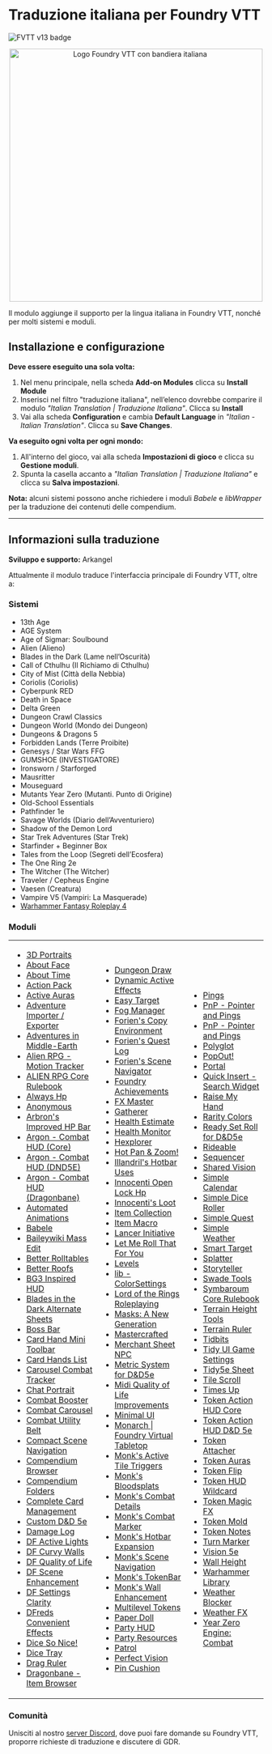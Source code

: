 <h1>Traduzione italiana per Foundry VTT</h1>

<p>
  <img src="https://img.shields.io/badge/FVTT-v13-brightgreen" alt="FVTT v13 badge">
</p>

<p style="text-align: center;">
  <img src="https://raw.githubusercontent.com/arkangel85/FoundryVTT-italian/refs/heads/main/it-IT/logo.png" alt="Logo Foundry VTT con bandiera italiana" style="width: 500px;">
</p>

<p>
  Il modulo aggiunge il supporto per la lingua italiana in Foundry VTT, nonché per molti sistemi e moduli.
</p>

<h2>Installazione e configurazione</h2>

<p><strong>Deve essere eseguito una sola volta:</strong></p>

<ol>
  <li>Nel menu principale, nella scheda <strong>Add-on Modules</strong> clicca su <strong>Install Module</strong></li>
  <li>Inserisci nel filtro "traduzione italiana", nell’elenco dovrebbe comparire il modulo <em>"Italian Translation | Traduzione Italiana"</em>. Clicca su <strong>Install</strong></li>
  <li>Vai alla scheda <strong>Configuration</strong> e cambia <strong>Default Language</strong> in <em>"Italian - Italian Translation"</em>. Clicca su <strong>Save Changes</strong>.</li>
</ol>

<p><strong>Va eseguito ogni volta per ogni mondo:</strong></p>

<ol>
  <li>All'interno del gioco, vai alla scheda <strong>Impostazioni di gioco</strong> e clicca su <strong>Gestione moduli</strong>.</li>
  <li>Spunta la casella accanto a <em>"Italian Translation | Traduzione Italiana"</em> e clicca su <strong>Salva impostazioni</strong>.</li>
</ol>

<p><strong>Nota:</strong> alcuni sistemi possono anche richiedere i moduli <em>Babele</em> e <em>libWrapper</em> per la traduzione dei contenuti delle compendium.</p>

<hr>

<h2>Informazioni sulla traduzione</h2>

<p><strong>Sviluppo e supporto:</strong> Arkangel</p>

<p>Attualmente il modulo traduce l'interfaccia principale di Foundry VTT, oltre a:</p>

<h3>Sistemi</h3>
<ul>
  <li>13th Age</li>
  <li>AGE System</li>
  <li>Age of Sigmar: Soulbound</li>
  <li>Alien (Alieno)</li>
  <li>Blades in the Dark (Lame nell’Oscurità)</li>
  <li>Call of Cthulhu (Il Richiamo di Cthulhu)</li>
  <li>City of Mist (Città della Nebbia)</li>
  <li>Coriolis (Coriolis)</li>
  <li>Cyberpunk RED</li>
  <li>Death in Space</li>
  <li>Delta Green</li>
  <li>Dungeon Crawl Classics</li>
  <li>Dungeon World (Mondo dei Dungeon)</li>
  <li>Dungeons & Dragons 5</li>
  <li>Forbidden Lands (Terre Proibite)</li>
  <li>Genesys / Star Wars FFG</li>
  <li>GUMSHOE (INVESTIGATORE)</li>
  <li>Ironsworn / Starforged</li>
  <li>Mausritter</li>
  <li>Mouseguard</li>
  <li>Mutants Year Zero (Mutanti. Punto di Origine)</li>
  <li>Old-School Essentials</li>
  <li>Pathfinder 1e</li>
  <li>Savage Worlds (Diario dell’Avventuriero)</li>
  <li>Shadow of the Demon Lord</li>
  <li>Star Trek Adventures (Star Trek)</li>
  <li>Starfinder + Beginner Box</li>
  <li>Tales from the Loop (Segreti dell’Ecosfera)</li>
  <li>The One Ring 2e</li>
  <li>The Witcher (The Witcher)</li>
  <li>Traveler / Cepheus Engine</li>
  <li>Vaesen (Creatura)</li>
  <li>Vampire V5 (Vampiri: La Masquerade)</li>
  <li><a href="#">Warhammer Fantasy Roleplay 4</a></li>
</ul>

<h3>Moduli</h3>

<table>
  <tr>
    <td>

- [3D Portraits](#)  
- [About Face](https://foundryvtt.com/packages/about-face)  
- [About Time](https://foundryvtt.com/packages/about-time)  
- [Action Pack](https://foundryvtt.com/packages/action-pack)  
- [Active Auras](https://foundryvtt.com/packages/ActiveAuras)  
- [Adventure Importer / Exporter](https://foundryvtt.com/packages/adventure-import-export)  
- [Adventures in Middle-Earth](https://foundryvtt.com/packages/aime)  
- [Alien RPG - Motion Tracker](#)  
- [ALIEN RPG Core Rulebook](#)  
- [Always Hp](#)  
- [Anonymous](#)  
- [Arbron's Improved HP Bar](#)  
- [Argon - Combat HUD (Core)](#)  
- [Argon - Combat HUD (DND5E)](#)  
- [Argon - Combat HUD (Dragonbane)](#)  
- [Automated Animations](https://foundryvtt.com/packages/autoanimations)  
- [Babele](#)  
- [Baileywiki Mass Edit](#)  
- [Better Rolltables](#)  
- [Better Roofs](#)  
- [BG3 Inspired HUD](#)  
- [Blades in the Dark Alternate Sheets](#)  
- [Boss Bar](#)  
- [Card Hand Mini Toolbar](#)  
- [Card Hands List](#)  
- [Carousel Combat Tracker](#)  
- [Chat Portrait](#)  
- [Combat Booster](#)  
- [Combat Carousel](#)  
- [Combat Utility Belt](#)  
- [Compact Scene Navigation](#)  
- [Compendium Browser](#)  
- [Compendium Folders](#)  
- [Complete Card Management](#)  
- [Custom D&D 5e](#)  
- [Damage Log](#)  
- [DF Active Lights](#)  
- [DF Curvy Walls](#)  
- [DF Quality of Life](#)  
- [DF Scene Enhancement](#)  
- [DF Settings Clarity](#)  
- [DFreds Convenient Effects](#)  
- [Dice So Nice!](#)  
- [Dice Tray](#)  
- [Drag Ruler](#)  
- [Dragonbane - Item Browser](#)  

</td>
<td>

- [Dungeon Draw](#)  
- [Dynamic Active Effects](https://foundryvtt.com/packages/dynamic-active-effects)  
- [Easy Target](https://foundryvtt.com/packages/easy-target)  
- [Fog Manager](https://foundryvtt.com/packages/fog-manager)  
- [Forien's Copy Environment](https://foundryvtt.com/packages/foriens-copy-environment)  
- [Forien's Quest Log](https://foundryvtt.com/packages/foriens-quest-log)  
- [Forien's Scene Navigator](https://foundryvtt.com/packages/foriens-scene-navigator)  
- [Foundry Achievements](https://foundryvtt.com/packages/foundry-achievements)  
- [FX Master](https://foundryvtt.com/packages/fx-master)  
- [Gatherer](https://foundryvtt.com/packages/gatherer)  
- [Health Estimate](#)  
- [Health Monitor](#)  
- [Hexplorer](https://foundryvtt.com/packages/hexplorer)  
- [Hot Pan & Zoom!](https://foundryvtt.com/packages/hot-pan-zoom)  
- [Illandril's Hotbar Uses](https://foundryvtt.com/packages/illandrils-hotbar-uses)  
- [Innocenti Open Lock Hp](#)  
- [Innocenti's Loot](#)  
- [Item Collection](#)  
- [Item Macro](#)  
- [Lancer Initiative](#)  
- [Let Me Roll That For You](#)  
- [Levels](#)  
- [lib - ColorSettings](#)  
- [Lord of the Rings Roleplaying](#)  
- [Masks: A New Generation](#)  
- [Mastercrafted](#)  
- [Merchant Sheet NPC](#)  
- [Metric System for D&D5e](#)  
- [Midi Quality of Life Improvements](#)  
- [Minimal UI](#)  
- [Monarch | Foundry Virtual Tabletop](#)  
- [Monk's Active Tile Triggers](#)  
- [Monk's Bloodsplats](#)  
- [Monk's Combat Details](#)  
- [Monk's Combat Marker](#)  
- [Monk's Hotbar Expansion](#)  
- [Monk's Scene Navigation](#)  
- [Monk's TokenBar](#)  
- [Monk's Wall Enhancement](#)  
- [Multilevel Tokens](#)  
- [Paper Doll](#)  
- [Party HUD](#)  
- [Party Resources](#)  
- [Patrol](#)  
- [Perfect Vision](#)  
- [Pin Cushion](#)  

</td>
<td>

- [Pings](#)  
- [PnP - Pointer and Pings](#)  
- [PnP - Pointer and Pings](#)  
- [Polyglot](#)  
- [PopOut!](https://foundryvtt.com/packages/popout)  
- [Portal](https://foundryvtt.com/packages/portal)  
- [Quick Insert - Search Widget](https://foundryvtt.com/packages/quick-insert)  
- [Raise My Hand](https://foundryvtt.com/packages/raise-my-hand)  
- [Rarity Colors](https://foundryvtt.com/packages/rarity-colors)  
- [Ready Set Roll for D&D5e](https://foundryvtt.com/packages/rarity-colors)  
- [Rideable](https://foundryvtt.com/packages/rideable)  
- [Sequencer](https://foundryvtt.com/packages/sequencer)  
- [Shared Vision](https://foundryvtt.com/packages/shared-vision)  
- [Simple Calendar](https://foundryvtt.com/packages/simple-calendar)  
- [Simple Dice Roller](https://foundryvtt.com/packages/simple-dice-roller)  
- [Simple Quest](https://foundryvtt.com/packages/simple-quest)  
- [Simple Weather](https://foundryvtt.com/packages/simple-weather)  
- [Smart Target](#)  
- [Splatter](https://foundryvtt.com/packages/splatter)  
- [Storyteller](#)  
- [Swade Tools](#)  
- [Symbaroum Core Rulebook](#)  
- [Terrain Height Tools](#)  
- [Terrain Ruler](#)  
- [Tidbits](#)  
- [Tidy UI Game Settings](#)  
- [Tidy5e Sheet](#)  
- [Tile Scroll](#)  
- [Times Up](#)  
- [Token Action HUD Core](#)  
- [Token Action HUD D&D 5e](#)  
- [Token Attacher](#)  
- [Token Auras](#)  
- [Token Flip](#)  
- [Token HUD Wildcard](#)  
- [Token Magic FX](#)  
- [Token Mold](#)  
- [Token Notes](#)  
- [Turn Marker](#)  
- [Vision 5e](#)  
- [Wall Height](#)  
- [Warhammer Library](#)  
- [Weather Blocker](#)  
- [Weather FX](#)  
- [Year Zero Engine: Combat](#)  

</td>
</tr>
</table>


<h3>Comunità</h3>
<p>
  Unisciti al nostro <a href="#">server Discord</a>, dove puoi fare domande su Foundry VTT, proporre richieste di traduzione e discutere di GDR.
</p>
